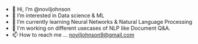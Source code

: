 - 👋 Hi, I’m @noviljohnson
- 👀 I’m interested in Data science & ML
- 🌱 I’m currently learning  Neural Networks & Natural Language Processing
- 💞️ I'm working on different usecases of NLP like Document Q&A.
- 📫 How to reach me ... noviljohnson9@gmail.com

<!---
noviljohnson/noviljohnson is a ✨ special ✨ repository because its `README.md` (this file) appears on your GitHub profile.
You can click the Preview link to take a look at your changes.
--->
